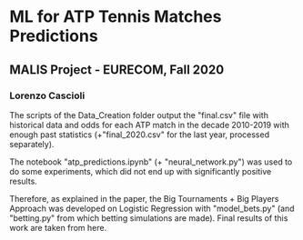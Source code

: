 # ML for ATP Tennis Matches Predictions
## MALIS Project - EURECOM, Fall 2020
### Lorenzo Cascioli

The scripts of the Data_Creation folder output the "final.csv" file with historical data and odds for each ATP match in the decade 2010-2019 with enough past statistics (+"final_2020.csv" for the last year, processed separately).

The notebook "atp_predictions.ipynb" (+ "neural_network.py") was used to do some experiments, which did not end up with significantly positive results.

Therefore, as explained in the paper, the Big Tournaments + Big Players Approach was developed on Logistic Regression with "model_bets.py" (and "betting.py" from which betting simulations are made). Final results of this work are taken from here.



  


